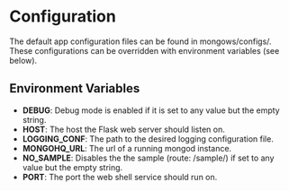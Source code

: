 Configuration
=============
The default app configuration files can be found in mongows/configs/. These
configurations can be overridden with environment variables (see below).

Environment Variables
---------------------
* __DEBUG__: Debug mode is enabled if it is set to any value but the empty
  string.
* __HOST__: The host the Flask web server should listen on.
* __LOGGING_CONF__: The path to the desired logging configuration file.
* __MONGOHQ_URL__: The url of a running mongod instance.
* __NO_SAMPLE__: Disables the the sample (route: /sample/) if set to any value
  but the empty string.
* __PORT__: The port the web shell service should run on.
